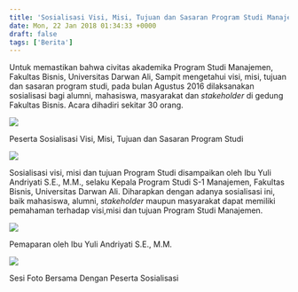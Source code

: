 ```yaml
---
title: 'Sosialisasi Visi, Misi, Tujuan dan Sasaran Program Studi Manajemen'
date: Mon, 22 Jan 2018 01:34:33 +0000
draft: false
tags: ['Berita']
---
```


Untuk memastikan bahwa civitas akademika Program Studi Manajemen, Fakultas Bisnis, Universitas Darwan Ali, Sampit mengetahui visi, misi, tujuan dan sasaran program studi, pada bulan Agustus 2016 dilaksanakan sosialisasi bagi alumni, mahasiswa, masyarakat dan _stakeholder_ di gedung Fakultas Bisnis. Acara dihadiri sekitar 30 orang.

![](http://unda.ac.id/web/media/Sosialisasi_Visi__Misi/fb3.jpeg)

Peserta Sosialisasi Visi, Misi, Tujuan dan Sasaran Program Studi

![](http://unda.ac.id/web/media/Sosialisasi_Visi__Misi/fb4.jpeg)

Sosialisasi visi, misi dan tujuan Program Studi disampaikan oleh Ibu Yuli Andriyati S.E., M.M., selaku Kepala Program Studi S-1 Manajemen, Fakultas Bisnis, Universitas Darwan Ali. Diharapkan dengan adanya sosialisasi ini, baik mahasiswa, alumni, _stakeholder_ maupun masyarakat dapat memiliki pemahaman terhadap visi,misi dan tujuan Program Studi Manajemen.

![](http://unda.ac.id/web/media/Sosialisasi_Visi__Misi/fb1.jpeg)

Pemaparan oleh Ibu Yuli Andriyati S.E., M.M.  

![](http://unda.ac.id/web/media/Sosialisasi_Visi__Misi/fb2.jpeg)

Sesi Foto Bersama Dengan Peserta Sosialisasi